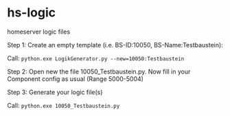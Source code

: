 hs-logic
========

homeserver logic files

Step 1: 
Create an empty template (i.e. BS-ID:10050, BS-Name:Testbaustein):

Call: `python.exe LogikGenerator.py --new=10050:Testbaustein`

Step 2:
Open new the file 10050_Testbaustein.py. Now fill in your Component config as usual (Range 5000-5004)

Step 3:
Generate your logic file(s)

Call: `python.exe 10050_Testbaustein.py`
